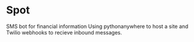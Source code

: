 # Spot
 SMS bot for financial information Using pythonanywhere to host a site and Twilio webhooks to recieve inbound messages.